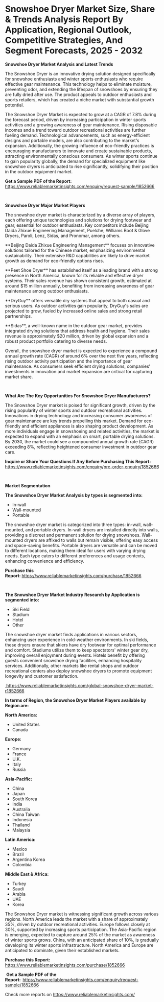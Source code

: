 <p><h1>Snowshoe Dryer Market Size, Share & Trends Analysis Report By Application, Regional Outlook, Competitive Strategies, And Segment Forecasts, 2025 - 2032</h1></p><p><strong>Snowshoe Dryer Market Analysis and Latest Trends</strong></p>
<p><p>The Snowshoe Dryer is an innovative drying solution designed specifically for snowshoe enthusiasts and winter sports enthusiasts who require effective gear maintenance. This technology helps to eliminate moisture, preventing odor, and extending the lifespan of snowshoes by ensuring they are fully dried after use. The product appeals to outdoor enthusiasts and sports retailers, which has created a niche market with substantial growth potential.</p><p>The Snowshoe Dryer Market is expected to grow at a CAGR of 7.8% during the forecast period, driven by increasing participation in winter sports activities and a growing awareness of gear maintenance. Rising disposable incomes and a trend toward outdoor recreational activities are further fueling demand. Technological advancements, such as energy-efficient designs and portable models, are also contributing to the market's expansion. Additionally, the growing influence of eco-friendly practices is encouraging manufacturers to innovate and create sustainable products, attracting environmentally conscious consumers. As winter sports continue to gain popularity globally, the demand for specialized equipment like snowshoe dryers is anticipated to rise significantly, solidifying their position in the outdoor equipment market.</p></p>
<p><strong>Get a Sample PDF of the Report:&nbsp;</strong> <a href="https://www.reliablemarketinsights.com/enquiry/request-sample/1852666?utm_campaign=3295&utm_medium=2&utm_source=Github&utm_content=ia&utm_term=12042025&utm_id=snowshoe-dryer">https://www.reliablemarketinsights.com/enquiry/request-sample/1852666</a></p>
<p>&nbsp;</p>
<p><strong>Snowshoe Dryer Major Market Players</strong></p>
<p><p>The snowshoe dryer market is characterized by a diverse array of players, each offering unique technologies and solutions for drying footwear and gear, essential for outdoor enthusiasts. Key competitors include Beijing Daida Zhixue Engineering Management, Puelche, Williams Boot & Glove Dryers, Paroli, Lenz, Sidas, and Pronomar, among others.</p><p>**Beijing Daida Zhixue Engineering Management** focuses on innovative solutions tailored for the Chinese market, emphasizing environmental sustainability. Their extensive R&D capabilities are likely to drive market growth as demand for eco-friendly options rises.</p><p>**Peet Shoe Dryer** has established itself as a leading brand with a strong presence in North America, known for its reliable and effective dryer systems. Their sales revenue has shown consistent growth, estimated at around $15 million annually, benefiting from increasing awareness of gear maintenance among outdoor enthusiasts.</p><p>**DryGuy** offers versatile dry systems that appeal to both casual and serious users. As outdoor activities gain popularity, DryGuy's sales are projected to grow, fueled by increased online sales and strong retail partnerships.</p><p>**Sidas**, a well-known name in the outdoor gear market, provides integrated drying solutions that address health and hygiene. Their sales revenue is approximately $20 million, driven by global expansion and a robust product portfolio catering to diverse needs.</p><p>Overall, the snowshoe dryer market is expected to experience a compound annual growth rate (CAGR) of around 6% over the next five years, reflecting rising outdoor activity participation and the importance of gear maintenance. As consumers seek efficient drying solutions, companies' investments in innovation and market expansion are critical for capturing market share.</p></p>
<p>&nbsp;</p>
<p><strong>What Are The Key Opportunities For Snowshoe Dryer Manufacturers?</strong></p>
<p><p>The Snowshoe Dryer market is poised for significant growth, driven by the rising popularity of winter sports and outdoor recreational activities. Innovations in drying technology and increasing consumer awareness of gear maintenance are key trends propelling this market. Demand for eco-friendly and efficient appliances is also shaping product development. As more individuals engage in snowshoeing and related activities, the market is expected to expand with an emphasis on smart, portable drying solutions. By 2030, the market could see a compounded annual growth rate (CAGR) exceeding 8%, reflecting heightened consumer investment in outdoor gear care.</p></p>
<p><strong>Inquire or Share Your Questions If Any Before Purchasing This Report:</strong> <a href="https://www.reliablemarketinsights.com/enquiry/pre-order-enquiry/1852666?utm_campaign=3295&utm_medium=2&utm_source=Github&utm_content=ia&utm_term=12042025&utm_id=snowshoe-dryer">https://www.reliablemarketinsights.com/enquiry/pre-order-enquiry/1852666</a></p>
<p>&nbsp;</p>
<p><strong>Market Segmentation</strong></p>
<p><strong>The Snowshoe Dryer Market Analysis by types is segmented into:</strong></p>
<p><ul><li>In-wall</li><li>Wall-mounted</li><li>Portable</li></ul></p>
<p><p>The snowshoe dryer market is categorized into three types: in-wall, wall-mounted, and portable dryers. In-wall dryers are installed directly into walls, providing a discreet and permanent solution for drying snowshoes. Wall-mounted dryers are affixed to walls but remain visible, offering easy access and space-saving benefits. Portable dryers are versatile and can be moved to different locations, making them ideal for users with varying drying needs. Each type caters to different preferences and usage contexts, enhancing convenience and efficiency.</p></p>
<p><strong>Purchase this Report:&nbsp;</strong><a href="https://www.reliablemarketinsights.com/purchase/1852666?utm_campaign=3295&utm_medium=2&utm_source=Github&utm_content=ia&utm_term=12042025&utm_id=snowshoe-dryer">https://www.reliablemarketinsights.com/purchase/1852666</a></p>
<p>&nbsp;</p>
<p><strong>The Snowshoe Dryer Market Industry Research by Application is segmented into:</strong></p>
<p><ul><li>Ski Field</li><li>Stadium</li><li>Hotel</li><li>Other</li></ul></p>
<p><p>The snowshoe dryer market finds applications in various sectors, enhancing user experience in cold-weather environments. In ski fields, these dryers ensure that skiers have dry footwear for optimal performance and comfort. Stadiums utilize them to keep spectators' winter gear dry, improving overall enjoyment during events. Hotels benefit by offering guests convenient snowshoe drying facilities, enhancing hospitality services. Additionally, other markets like rental shops and outdoor recreational centers also deploy snowshoe dryers to promote equipment longevity and customer satisfaction.</p></p>
<p><a href="https://www.reliablemarketinsights.com/global-snowshoe-dryer-market-r1852666?utm_campaign=3295&utm_medium=2&utm_source=Github&utm_content=ia&utm_term=12042025&utm_id=snowshoe-dryer">&nbsp;https://www.reliablemarketinsights.com/global-snowshoe-dryer-market-r1852666</a></p>
<p><strong>In terms of Region, the Snowshoe Dryer Market Players available by Region are:</strong></p>
<p>
    <p> <strong> North America: </strong>
        <ul>
            <li>United States</li>
            <li>Canada</li>
        </ul>
        </p> 
    <p> <strong> Europe: </strong>
        <ul>
            <li>Germany</li>
            <li>France</li>
            <li>U.K.</li>
            <li>Italy</li>
            <li>Russia</li>
        </ul>
        </p> 
    <p> <strong> Asia-Pacific: </strong>
        <ul>
            <li>China</li>
            <li>Japan</li>
            <li>South Korea</li>
            <li>India</li>
            <li>Australia</li>
            <li>China Taiwan</li>
            <li>Indonesia</li>
            <li>Thailand</li>
            <li>Malaysia</li>
        </ul>
        </p> 
    <p> <strong> Latin America: </strong>
        <ul>
            <li>Mexico</li>
            <li>Brazil</li>
            <li>Argentina Korea</li>
            <li>Colombia</li>
        </ul>
        </p> 
    <p> <strong> Middle East & Africa: </strong>
        <ul>
            <li>Turkey</li>
            <li>Saudi</li>
            <li>Arabia</li>
            <li>UAE</li>
            <li>Korea</li>
        </ul>
    </p>
    </p>
<p><p>The Snowshoe Dryer market is witnessing significant growth across various regions. North America leads the market with a share of approximately 35%, driven by outdoor recreational activities. Europe follows closely at 30%, supported by increasing sports participation. The Asia-Pacific region is emerging, expected to capture around 25% of the market as awareness of winter sports grows. China, with an anticipated share of 10%, is gradually developing its winter sports infrastructure. North America and Europe are anticipated to dominate, given their established markets.</p></p>
<p><strong>Purchase this Report: </strong><a href="https://www.reliablemarketinsights.com/purchase/1852666?utm_campaign=3295&utm_medium=2&utm_source=Github&utm_content=ia&utm_term=12042025&utm_id=snowshoe-dryer">https://www.reliablemarketinsights.com/purchase/1852666</a></p>
<p>&nbsp;<strong>Get a Sample PDF of the Report:&nbsp;&nbsp;</strong><a href="https://www.reliablemarketinsights.com/enquiry/request-sample/1852666?utm_campaign=3295&utm_medium=2&utm_source=Github&utm_content=ia&utm_term=12042025&utm_id=snowshoe-dryer">https://www.reliablemarketinsights.com/enquiry/request-sample/1852666</a></p>
<p><strong></strong></p>
<p>Check more reports on <a href="https://www.reliablemarketinsights.com/?utm_campaign=3295&utm_medium=2&utm_source=Github&utm_content=ia&utm_term=12042025&utm_id=snowshoe-dryer">https://www.reliablemarketinsights.com/</a></p>